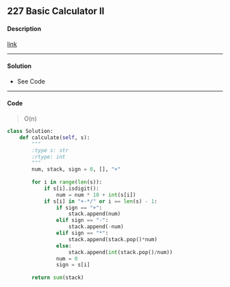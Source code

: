 ## 227 Basic Calculator II

#### Description

[link](https://leetcode.com/problems/basic-calculator-ii/)

---

#### Solution

- See Code

---

#### Code

> O(n)

```python
class Solution:
    def calculate(self, s):
        """
        :type s: str
        :rtype: int
        """
        num, stack, sign = 0, [], "+"
        
        for i in range(len(s)):
            if s[i].isdigit():
                num = num * 10 + int(s[i])
            if s[i] in "+-*/" or i == len(s) - 1:
                if sign == "+":
                    stack.append(num)
                elif sign == "-":
                    stack.append(-num)
                elif sign == "*":
                    stack.append(stack.pop()*num)
                else:
                    stack.append(int(stack.pop()/num))
                num = 0
                sign = s[i]
                
        return sum(stack)
                
```
